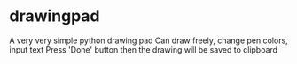 # drawingpad
A very very simple python drawing pad
Can draw freely, change pen colors, input text
Press 'Done' button then the drawing will be saved to clipboard
